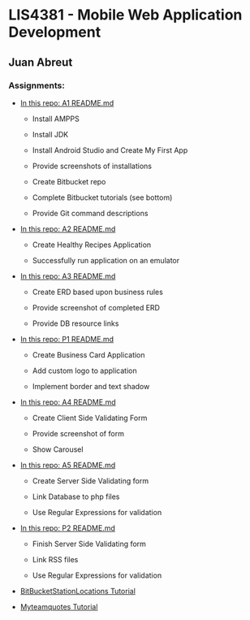 # LIS4381 - Mobile Web Application Development

## Juan Abreut

### Assignments: 
 
* [In this repo: A1 README.md](a1)

    * Install AMPPS

    * Install JDK

    * Install Android Studio and Create My First App

    * Provide screenshots of installations

    * Create Bitbucket repo

    * Complete Bitbucket tutorials (see bottom)

    * Provide Git command descriptions

* [In this repo: A2 README.md](a2)

    * Create Healthy Recipes Application

    * Successfully run application on an emulator
    
* [In this repo: A3 README.md](a3)

    * Create ERD based upon business rules

    * Provide screenshot of completed ERD

    * Provide DB resource links
	
* [In this repo: P1 README.md](p1)

    * Create Business Card Application

    * Add custom logo to application

    * Implement border and text shadow 
	
* [In this repo: A4 README.md](a4)

    * Create Client Side Validating Form

    * Provide screenshot of form

    * Show Carousel 
	
* [In this repo: A5 README.md](a5)

    * Create Server Side Validating form

    * Link Database to php files

    * Use Regular Expressions for validation

* [In this repo: P2 README.md](p2)

    * Finish Server Side Validating form

    * Link RSS files

    * Use Regular Expressions for validation
	
	
* [BitBucketStationLocations Tutorial](https://bitbucket.org/Peaceall/bitbucketstationlocations)
 
* [Myteamquotes Tutorial](https://bitbucket.org/Peaceall/myteamquotes)